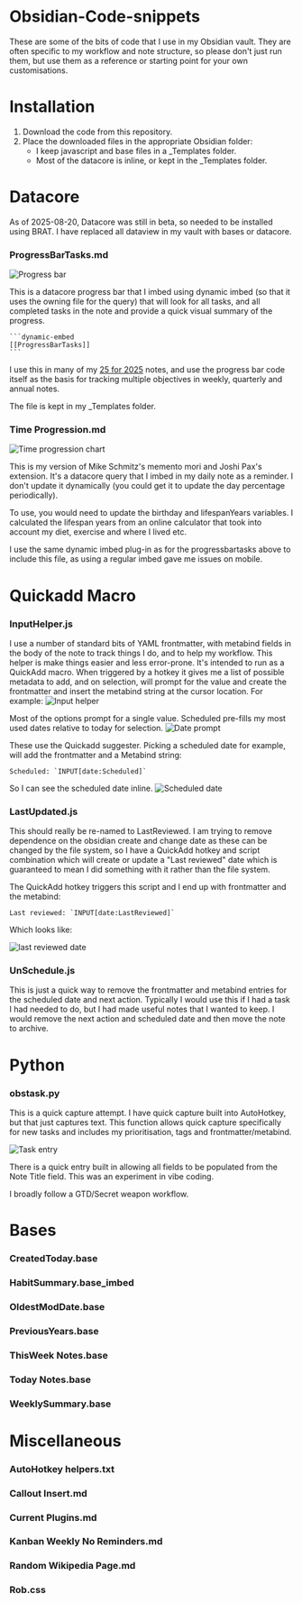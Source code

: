 # Obsidian-Code-snippets
These are some of the bits of code that I use in my Obsidian vault. They are often specific to my workflow and note structure, so please don't just run them, but use them as a reference or starting point for your own customisations. 

# Installation
1. Download the code from this repository.
2. Place the downloaded files in the appropriate Obsidian folder:
    - I keep javascript and base files in a _Templates folder.
    - Most of the datacore is inline, or kept in the _Templates folder.

# Datacore
As of 2025-08-20, Datacore was still in beta, so needed to be installed using BRAT. I have replaced all dataview in my vault with bases or datacore.
### ProgressBarTasks.md
![Progress bar](images/progressbar.png)

This is a datacore progress bar that I imbed using dynamic imbed (so that it uses the owning file for the query) that will look for all tasks, and all completed tasks in the note and provide a quick visual summary of the progress. 
````
```dynamic-embed
[[ProgressBarTasks]]
```
````
I use this in many of my [25 for 2025](https://robcoles.net/posts/25-for-2025/) notes, and use the progress bar code itself as the basis for tracking multiple objectives in weekly, quarterly and annual notes.

The file is kept in my _Templates folder.

### Time Progression.md
![Time progression chart](images/timespan.png)

This is my version of Mike Schmitz's memento mori and Joshi Pax's extension. It's a datacore query that I imbed in my daily note as a reminder. I don't update it dynamically (you could get it to update the day percentage periodically).

To use, you would need to update the birthday and lifespanYears variables. I calculated the lifespan years from an online calculator that took into account my diet, exercise and where I lived etc.

I use the same dynamic imbed plug-in as for the progressbartasks above to include this file, as using a regular imbed gave me issues on mobile.

# Quickadd Macro
### InputHelper.js
I use a number of standard bits of YAML frontmatter, with metabind fields in the body of the note to track things I do, and to help my workflow. This helper is make things easier and less error-prone. It's intended to run as a QuickAdd macro. When triggered by a hotkey it gives me a list of possible metadata to add, and on selection, will prompt for the value and create the frontmatter and insert the metabind string at the cursor location. For example:
![Input helper](images/inputhelper1.png)

Most of the options prompt for a single value. Scheduled pre-fills my most used dates relative to today for selection.
![Date prompt](images/inputhelper2.png)

These use the Quickadd suggester. Picking a scheduled date for example, will add the frontmatter and a Metabind string:
```
Scheduled: `INPUT[date:Scheduled]`
```

So I can see the scheduled date inline.
![Scheduled date](images/scheduled.png)

### LastUpdated.js
This should really be re-named to LastReviewed. I am trying to remove dependence on the obsidian create and change date as these can be changed by the file system, so I have a QuickAdd hotkey and script combination which will create or update a "Last reviewed" date which is guaranteed to mean I did something with it rather than the file system. 

The QuickAdd hotkey triggers this script and I end up with frontmatter and the metabind:

```
Last reviewed: `INPUT[date:LastReviewed]`
```

Which looks like:

![last reviewed date](images/lastreview1.png)

### UnSchedule.js
This is just a quick way to remove the frontmatter and metabind entries for the scheduled date and next action. Typically I would use this if I had a task I had needed to do, but I had made useful notes that I wanted to keep. I would remove the next action and scheduled date and then move the note to archive.

# Python
### obstask.py
This is a quick capture attempt. I have quick capture built into AutoHotkey, but that just captures text. This function allows quick capture specifically for new tasks and includes my prioritisation, tags and frontmatter/metabind.

![Task entry](images/obstask.png)

There is a quick entry built in allowing all fields to be populated from the Note Title field. This was an experiment in vibe coding.

I broadly follow a GTD/Secret weapon workflow.

# Bases
### CreatedToday.base
### HabitSummary.base_imbed
### OldestModDate.base
### PreviousYears.base
### ThisWeek Notes.base
### Today Notes.base
### WeeklySummary.base

# Miscellaneous
### AutoHotkey helpers.txt
### Callout Insert.md
### Current Plugins.md
### Kanban Weekly No Reminders.md
### Random Wikipedia Page.md  
### Rob.css



